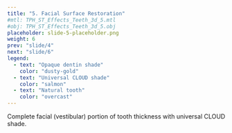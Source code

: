 ```yaml
---
title: "5. Facial Surface Restoration"
#mtl: TPH_ST_Effects_Teeth_3d_5.mtl
#obj: TPH_ST_Effects_Teeth_3d_5.obj
placeholder: slide-5-placeholder.png
weight: 6
prev: "slide/4"
next: "slide/6"
legend:
  - text: "Opaque dentin shade"
    color: "dusty-gold"
  - text: "Universal CLOUD shade"
    color: "salmon"
  - text: "Natural tooth"
    color: "overcast"
---
```


Complete facial (vestibular) portion of tooth thickness with <span class="salmon">universal CLOUD shade.</span>
<!--more-->
